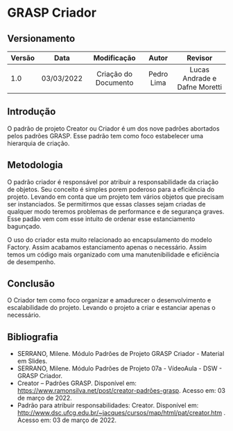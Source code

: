# GRASP Criador

## Versionamento

| Versão |    Data    |     Modificação      |   Autor    | Revisor |
| ------ | :--------: | :------------------: | :--------: | :-----: |
| 1.0    | 03/03/2022 | Criação do Documento | Pedro Lima | Lucas Andrade e Dafne Moretti |

## Introdução

O padrão de projeto Creator ou Criador é um dos nove padrões abortados pelos padrões GRASP.
Esse padrão tem como foco estabelecer uma hierarquia de criação.

## Metodologia

O padrão criador é responsável por atribuir a responsabilidade da  criação de objetos. Seu conceito é simples porem poderoso para a eficiência do projeto. Levando em conta que um projeto tem vários objetos que precisam ser instanciados. Se permitirmos que essas classes sejam criadas de qualquer modo teremos problemas de performance e de segurança graves. Esse padão vem com esse intuito de ordenar esse estanciamento bagunçado.

O uso do criador esta muito relacionado ao encapsulamento do modelo Factory. Assim acabamos estanciamento apenas o necessário. Assim temos um código mais organizado com uma manutenibilidade e eficiência de desempenho.

## Conclusão

O Criador tem como foco organizar e amadurecer o desenvolvimento e escalabilidade do projeto. Levando o projeto a criar e estanciar apenas o necessário.

## Bibliografia

* SERRANO, Milene. Módulo Padrões de Projeto GRASP Criador - Material em Slides.
* SERRANO, Milene. Módulo Padrões de Projeto 07a - VídeoAula - DSW - GRASP Criador.
* Creator – Padrões GRASP. Disponível em: https://www.ramonsilva.net/post/creator-padrões-grasp. Acesso em: 03 de março de 2022.
* Padrão para atribuir responsabilidades: Creator. Disponível em: http://www.dsc.ufcg.edu.br/~jacques/cursos/map/html/pat/creator.htm . Acesso em: 03 de março de 2022.